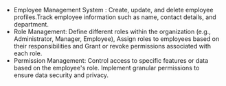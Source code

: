 - Employee Management System : 
    Create, update, and delete employee profiles.Track employee information such as name, contact details, and department.
- Role Management:
Define different roles within the organization (e.g., Administrator, Manager, Employee), Assign roles to employees based on their responsibilities and Grant or revoke permissions associated with each role.
- Permission Management:
Control access to specific features or data based on the employee's role.
Implement granular permissions to ensure data security and privacy.
